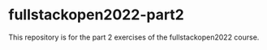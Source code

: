# fullstackopen2022-part2

This repository is for the part 2 exercises of the fullstackopen2022 course.
